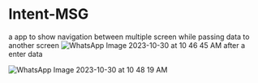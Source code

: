 # Intent-MSG
a app to show navigation between multiple screen while passing data to another screen
![WhatsApp Image 2023-10-30 at 10 46 45 AM](https://github.com/AdreshSingh/Intent-MSG/assets/46901709/bcd2225d-5988-4b6d-830d-cd4ef9de27c6) after a enter data 

![WhatsApp Image 2023-10-30 at 10 48 19 AM](https://github.com/AdreshSingh/Intent-MSG/assets/46901709/da07fc9e-285e-4536-8138-94632ba5ca9e)



